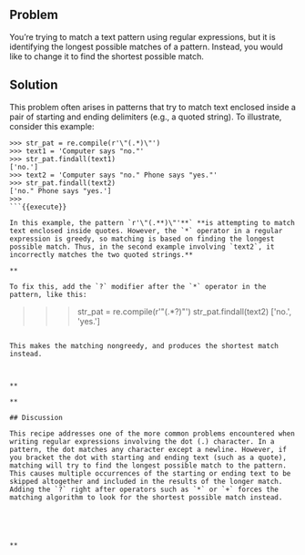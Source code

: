 ## Problem

You’re trying to match a text pattern using regular expressions, but it is identifying the longest possible matches of a pattern. Instead, you would like to change it to find the shortest possible match.

## Solution

This problem often arises in patterns that try to match text enclosed inside a pair of starting and ending delimiters (e.g., a quoted string). To illustrate, consider this example:

```
>>> str_pat = re.compile(r'\"(.*)\"')
>>> text1 = 'Computer says "no."'
>>> str_pat.findall(text1)
['no.']
>>> text2 = 'Computer says "no." Phone says "yes."'
>>> str_pat.findall(text2)
['no." Phone says "yes.']
>>>
```{{execute}}

In this example, the pattern `r'\"(.**)\"'**` **is attempting to match text enclosed inside quotes. However, the `*` operator in a regular expression is greedy, so matching is based on finding the longest possible match. Thus, in the second example involving `text2`, it incorrectly matches the two quoted strings.**

**

To fix this, add the `?` modifier after the `*` operator in the pattern, like this:

```
>>> str_pat = re.compile(r'\"(.*?)\"')
>>> str_pat.findall(text2)
['no.', 'yes.']
>>>
```{{execute}}

This makes the matching nongreedy, and produces the shortest match instead.



**

**

## Discussion

This recipe addresses one of the more common problems encountered when writing regular expressions involving the dot (.) character. In a pattern, the dot matches any character except a newline. However, if you bracket the dot with starting and ending text (such as a quote), matching will try to find the longest possible match to the pattern. This causes multiple occurrences of the starting or ending text to be skipped altogether and included in the results of the longer match. Adding the `?` right after operators such as `*` or `+` forces the matching algorithm to look for the shortest possible match instead.





**